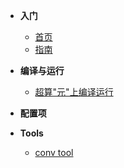 * **入门**
    * [首页](zh-cn/)
    * [指南](zh-cn/guide)

* **编译与运行**
     * [超算"元"上编译运行](zh-cn/CrystalMD_on_Era)

* **配置项**

* **Tools**
    * [conv tool](zh-cn/conv_tool)